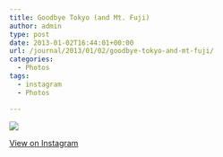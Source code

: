 ```yaml
---
title: Goodbye Tokyo (and Mt. Fuji)
author: admin
type: post
date: 2013-01-02T16:44:01+00:00
url: /journal/2013/01/02/goodbye-tokyo-and-mt-fuji/
categories:
  - Photos
tags:
  - instagram
  - Photos

---
```

![][1]

<p class="view-instagram">
  <a href="http://instagr.am/p/T_JXlsqlnb/">View on Instagram</a>
</p>

 [1]: http://lobban.org/wordpress//HLIC/f981270a418b35330eee2caf340d28ac.jpg